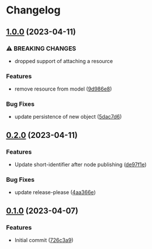 # Changelog

## [1.0.0](https://github.com/nextbox-dev/NextBox.Neos.UrlShortener/compare/0.2.0...1.0.0) (2023-04-11)


### ⚠ BREAKING CHANGES

* dropped support of attaching a resource

### Features

* remove resource from model ([9d986e8](https://github.com/nextbox-dev/NextBox.Neos.UrlShortener/commit/9d986e8ad9564466498a0f409b43715952ebe7de))


### Bug Fixes

* update persistence of new object ([5dac7d6](https://github.com/nextbox-dev/NextBox.Neos.UrlShortener/commit/5dac7d66b2184588243dee14dff20499bc7d215d))

## [0.2.0](https://github.com/nextbox-dev/NextBox.Neos.UrlShortener/compare/0.1.0...0.2.0) (2023-04-11)


### Features

* Update short-identifier after node publishing ([de97f1e](https://github.com/nextbox-dev/NextBox.Neos.UrlShortener/commit/de97f1e096fada06eef0bc9c8b27400817abf7dd))


### Bug Fixes

* update release-please ([4aa366e](https://github.com/nextbox-dev/NextBox.Neos.UrlShortener/commit/4aa366e6d9c0afeb5f80ba4d9c794cc9cab776b0))

## [0.1.0](https://github.com/nextbox-dev/NextBox.Neos.UrlShortener/compare/v0.0.1...0.1.0) (2023-04-07)


### Features

* Initial commit ([726c3a9](https://github.com/nextbox-dev/NextBox.Neos.UrlShortener/commit/726c3a9696e118d2d9bdef5a6b5b2e862d87ae7b))
